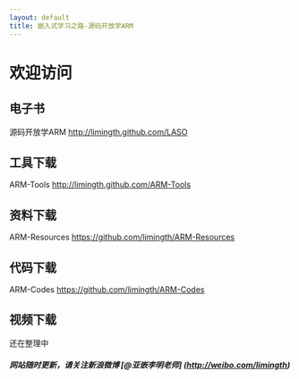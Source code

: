 ```yaml
---
layout: default
title: 嵌入式学习之路-源码开放学ARM
---
```


# 欢迎访问 

## 电子书 
源码开放学ARM		<http://limingth.github.com/LASO> 
	
## 工具下载 
ARM-Tools 		<http://limingth.github.com/ARM-Tools>

## 资料下载 
ARM-Resources 		<https://github.com/limingth/ARM-Resources>

## 代码下载 
ARM-Codes 		<https://github.com/limingth/ARM-Codes>

## 视频下载
还在整理中



##### 网站随时更新，请关注新浪微博 [@亚嵌李明老师] (http://weibo.com/limingth)
